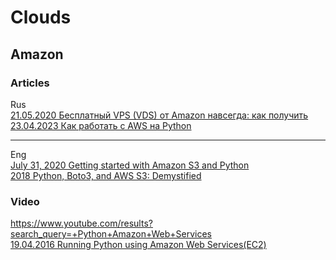 # Clouds

## Amazon            
### Articles
Rus       
[21.05.2020 Бесплатный VPS (VDS) от Amazon навсегда: как получить](https://dzen.ru/a/XsTPErZhUybwGqs7)                     
[23.04.2023 Как работать с AWS на Python](https://qaa-engineer.ru/kak-rabotat-s-aws-na-python-2/)              

- - -
Eng       
[July 31, 2020 Getting started with Amazon S3 and Python](https://www.sqlshack.com/getting-started-with-amazon-s3-and-python)                 
[2018 Python, Boto3, and AWS S3: Demystified](https://realpython.com/python-boto3-aws-s3)                  

### Video   
https://www.youtube.com/results?search_query=+Python+Amazon+Web+Services                
[19.04.2016 Running Python using Amazon Web Services(EC2)](https://www.youtube.com/watch?v=M2Wc8JIS-p8)              


              
## 

